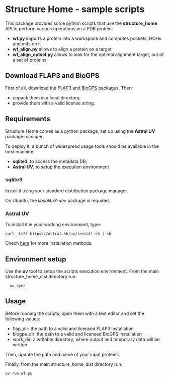 # Structure Home - sample scripts

This package provides some python scripts that use the **structure_home** API to perform various operations on a PDB protein:

- **wf.py** imports a protein into a workspace and computes pockets, HOHs and mifs on it
- **wf_align.py** allows to align a protein on a target
- **wf_align_optsel.py** allows to look for the optimal alignment target, out of a set of proteins

## Download FLAP3 and BioGPS

First of all, download the [FLAP3](https://download.moldiscovery.com/FLAP3-25.01.32-rhel8.tar.gz)
and [BioGPS](https://download.moldiscovery.com/BioGPS-25.01.15-rhel8.tar.gz) packages. Then:

- unpack them in a local directory;
- provide them with a valid license string.

## Requirements

Structure Home comes as a python package, set up using the **Astral UV** package manager.

To deploy it, a bunch of widespread usage tools should be available in the 
host machine:

- **sqlite3**, to access the metadata DB;
- **Astral UV**, to setup the execution environment

### sqlite3

Install it using your standard distribution package manager. 

On Ubuntu, the *libsqlite3-dev* package is required.

### Astral UV

To install it in your working environment, type:

```
curl -LsSf https://astral.sh/uv/install.sh | sh
```

Chech [here](https://docs.astral.sh/uv/getting-started/installation/) for more installation methods.

## Environment setup

Use the **uv** tool to setup the scripts execution environment.
From the main structure_home_dist directory run:

```
  uv sync
```

## Usage

Before running the scripts, open them with a text editor and set the following values:

- flap_dir: the path to a valid and licensed FLAP3 installation
- biogps_dir: the path to a valid and licensed BioGPS installation
- work_dir: a writable directory, where output and temporary data will be written

Then, update the path and name of your input proteins.

Finally, from the main structure_home_dist directory run:

```
uv run wf.py
```
